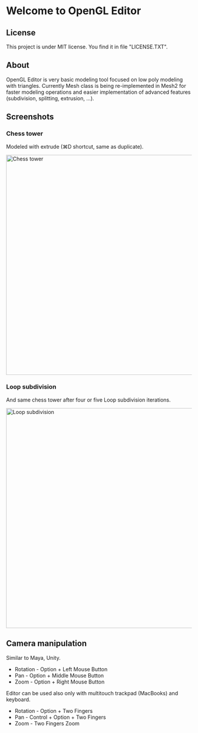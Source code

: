 # Welcome to OpenGL Editor

## License

This project is under MIT license. You find it in file "LICENSE.TXT".

## About

OpenGL Editor is very basic modeling tool focused on low poly modeling with triangles. 
Currently Mesh class is being re-implemented in Mesh2 for faster modeling operations and easier
implementation of advanced features (subdivision, splitting, extrusion, ...).

## Screenshots

### Chess tower

Modeled with extrude (⌘D shortcut, same as duplicate).

<img src="https://github.com/filipkunc/opengl-editor-cocoa/raw/master/Screenshots/chesstower.png" alt="Chess tower" width="902px" height="597px"></img>

### Loop subdivision

And same chess tower after four or five Loop subdivision iterations.

<img src="https://github.com/filipkunc/opengl-editor-cocoa/raw/master/Screenshots/loopsubdivision.png" alt="Loop subdivision" width="902px" height="597px"></img>

## Camera manipulation

Similar to Maya, Unity. 

* Rotation - Option + Left Mouse Button
* Pan - Option + Middle Mouse Button
* Zoom - Option + Right Mouse Button

Editor can be used also only with multitouch trackpad (MacBooks) and keyboard.

* Rotation - Option + Two Fingers
* Pan - Control + Option + Two Fingers
* Zoom - Two Fingers Zoom

